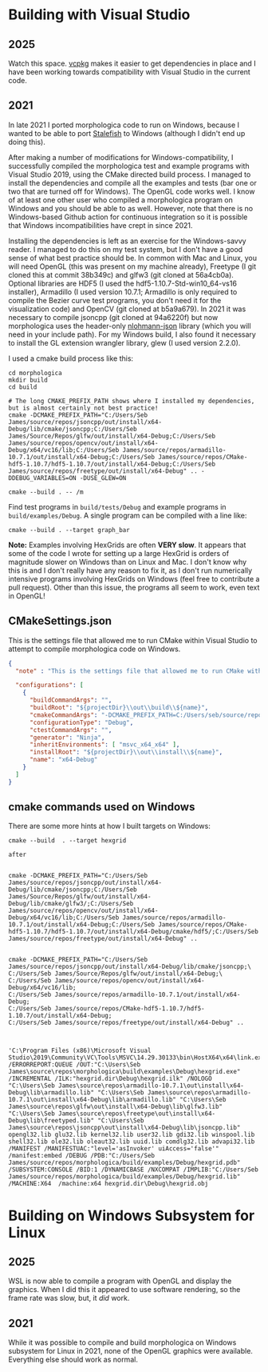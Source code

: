 ﻿# Building with Visual Studio

## 2025

Watch this space. [vcpkg](https://github.com/microsoft/vcpkg) makes it easier to get dependencies in place and I have been working towards compatibility with Visual Studio in the current code.

## 2021 

In late 2021 I ported morphologica code to run on Windows, because I
wanted to be able to port [Stalefish](https://github.com/ABRG-Models/Stalefish) to Windows (although I didn't end up doing this).

After making a number of modifications for Windows-compatibility, I successfully compiled the morphologica test and example programs with Visual Studio 2019, using the CMake directed build process.
I managed to install the dependencies and compile all the examples and tests (bar one or two that are turned off for Windows).
The OpenGL code works well.
I know of at least one other user who compiled a morphologica program on Windows and you should be able to as well.
However, note that there is no Windows-based Github action for continuous integration so it is possible that Windows incompatibilities have crept in since 2021.

Installing the dependencies is left as an exercise for the Windows-savvy reader.
I managed to do this on my test system, but I don't have a good sense of what best practice should be.
In common with Mac and Linux, you will need OpenGL (this was present on my machine already), Freetype (I git cloned this at commit 38b349c) and glfw3 (git cloned at 56a4cb0a).
Optional libraries are HDF5 (I used the hdf5-1.10.7-Std-win10_64-vs16 installer), Armadillo (I used version 10.7.1; Armadillo is only required to compile the Bezier curve test programs, you don't need it for the visualization code) and OpenCV (git cloned at b5a9a679).
In 2021 it was necessary to compile jsoncpp (git cloned at 94a6220f) but now morphologica uses the header-only [nlohmann-json](https://github.com/nlohmann/json) library (which you will need in your include path).
For my Windows build, I also found it necessary to install the GL extension wrangler library, glew (I used version 2.2.0).

I used a cmake build process like this:

```
cd morphologica
mkdir build
cd build

# The long CMAKE_PREFIX_PATH shows where I installed my dependencies, but is almost certainly not best practice!
cmake -DCMAKE_PREFIX_PATH="C:/Users/Seb James/source/repos/jsoncpp/out/install/x64-Debug/lib/cmake/jsoncpp;C:/Users/Seb James/Source/Repos/glfw/out/install/x64-Debug;C:/Users/Seb James/source/repos/opencv/out/install/x64-Debug/x64/vc16/lib;C:/Users/Seb James/source/repos/armadillo-10.7.1/out/install/x64-Debug;C:/Users/Seb James/source/repos/CMake-hdf5-1.10.7/hdf5-1.10.7/out/install/x64-Debug;C:/Users/Seb James/source/repos/freetype/out/install/x64-Debug" .. -DDEBUG_VARIABLES=ON -DUSE_GLEW=ON

cmake --build . -- /m
```

Find test programs in ```build/tests/Debug``` and example programs in ```build/examples/Debug```. A single program can be compiled with a line like:

```
cmake --build . --target graph_bar
```

**Note:** Examples involving HexGrids are often **VERY slow**.
It appears that some of the code I wrote for setting up a large HexGrid is orders of magnitude slower on Windows than on Linux and Mac.
I don't know why this is and I don't really have any reason to fix it, as I don't run numerically intensive programs involving HexGrids on Windows (feel free to contribute a pull request).
Other than this issue, the programs all seem to work, even text in OpenGL!

## CMakeSettings.json

This is the settings file that allowed me to run CMake within Visual Studio to attempt to compile morphologica code on Windows.

```json
{
  "note" : "This is the settings file that allowed me to run CMake within Visual Studio to attempt to compile morphologica code on Windows.",

  "configurations": [
    {
      "buildCommandArgs": "",
      "buildRoot": "${projectDir}\\out\\build\\${name}",
      "cmakeCommandArgs": "-DCMAKE_PREFIX_PATH=C:/Users/seb/source/repos/jsoncpp/out/install/x64-Debug/lib/cmake/jsoncpp;C:/Users/seb/Source/Repos/glfw/out/install/x64-Debug/lib/cmake/glfw3/;C:/Users/seb/source/repos/opencv/out/install/x64-Debug/x64/vc16/lib;C:/Users/seb/source/repos/armadillo-10.7.1/out/install/x64-Debug;C:/Users/seb/source/repos/CMake-hdf5-1.10.7/hdf5-1.10.7/out/install/x64-Debug/cmake/hdf5/;C:/Users/seb/source/repos/freetype/out/install/x64-Debug",
      "configurationType": "Debug",
      "ctestCommandArgs": "",
      "generator": "Ninja",
      "inheritEnvironments": [ "msvc_x64_x64" ],
      "installRoot": "${projectDir}\\out\\install\\${name}",
      "name": "x64-Debug"
    }
  ]
}
```

## cmake commands used on Windows

There are some more hints at how I built targets on Windows:

```
cmake --build  . --target hexgrid

after


cmake -DCMAKE_PREFIX_PATH="C:/Users/Seb James/source/repos/jsoncpp/out/install/x64-Debug/lib/cmake/jsoncpp;C:/Users/Seb James/Source/Repos/glfw/out/install/x64-Debug/lib/cmake/glfw3/;C:/Users/Seb James/source/repos/opencv/out/install/x64-Debug/x64/vc16/lib;C:/Users/Seb James/source/repos/armadillo-10.7.1/out/install/x64-Debug;C:/Users/Seb James/source/repos/CMake-hdf5-1.10.7/hdf5-1.10.7/out/install/x64-Debug/cmake/hdf5/;C:/Users/Seb James/source/repos/freetype/out/install/x64-Debug" ..


cmake -DCMAKE_PREFIX_PATH="C:/Users/Seb James/source/repos/jsoncpp/out/install/x64-Debug/lib/cmake/jsoncpp;\
C:/Users/Seb James/Source/Repos/glfw/out/install/x64-Debug;\
C:/Users/Seb James/source/repos/opencv/out/install/x64-Debug/x64/vc16/lib;
C:/Users/Seb James/source/repos/armadillo-10.7.1/out/install/x64-Debug;
C:/Users/Seb James/source/repos/CMake-hdf5-1.10.7/hdf5-1.10.7/out/install/x64-Debug;
C:/Users/Seb James/source/repos/freetype/out/install/x64-Debug" ..



'C:\Program Files (x86)\Microsoft Visual Studio\2019\Community\VC\Tools\MSVC\14.29.30133\bin\HostX64\x64\link.exe' /ERRORREPORT:QUEUE /OUT:"C:\Users\Seb James\source\repos\morphologica\build\examples\Debug\hexgrid.exe" /INCREMENTAL /ILK:"hexgrid.dir\Debug\hexgrid.ilk" /NOLOGO "C:\Users\Seb James\source\repos\armadillo-10.7.1\out\install\x64-Debug\lib\armadillo.lib" "C:\Users\Seb James\source\repos\armadillo-10.7.1\out\install\x64-Debug\lib\armadillo.lib" "C:\Users\Seb James\source\repos\glfw\out\install\x64-Debug\lib\glfw3.lib" "C:\Users\Seb James\source\repos\freetype\out\install\x64-Debug\lib\freetyped.lib" "C:\Users\Seb James\source\repos\jsoncpp\out\install\x64-Debug\lib\jsoncpp.lib" opengl32.lib glu32.lib kernel32.lib user32.lib gdi32.lib winspool.lib shell32.lib ole32.lib oleaut32.lib uuid.lib comdlg32.lib advapi32.lib /MANIFEST /MANIFESTUAC:"level='asInvoker' uiAccess='false'" /manifest:embed /DEBUG /PDB:"C:/Users/Seb James/source/repos/morphologica/build/examples/Debug/hexgrid.pdb" /SUBSYSTEM:CONSOLE /BID:1 /DYNAMICBASE /NXCOMPAT /IMPLIB:"C:/Users/Seb James/source/repos/morphologica/build/examples/Debug/hexgrid.lib" /MACHINE:X64  /machine:x64 hexgrid.dir\Debug\hexgrid.obj

```

# Building on Windows Subsystem for Linux

## 2025

WSL is now able to compile a program with OpenGL and display the graphics. When I did this it appeared to use software rendering, so the frame rate was slow, but, it *did* work.

## 2021

While it was possible to compile and build morphologica on Windows subsystem for Linux in 2021, none of the OpenGL graphics were available.
Everything else should work as normal.
